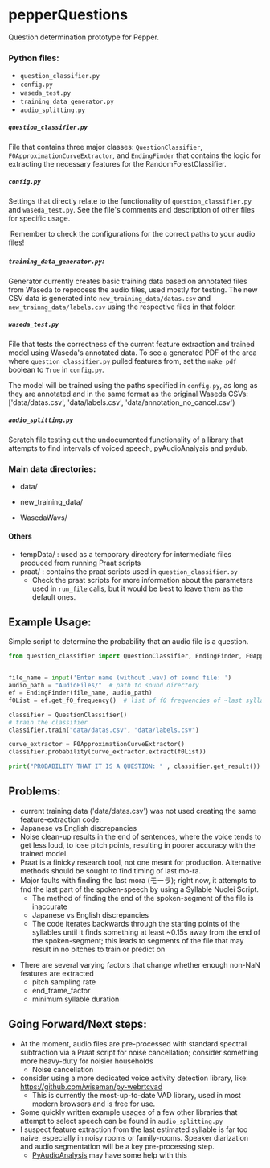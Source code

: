 # pepperQuestions

Question determination prototype for Pepper.


### Python files:

- `question_classifier.py`
- `config.py`
- `waseda_test.py`
- `training_data_generator.py`
- `audio_splitting.py`

##### `question_classifier.py`

File that contains three major classes: `QuestionClassifier`, `F0ApproximationCurveExtractor`, and `EndingFinder` that contains the logic for extracting the necessary features for the RandomForestClassifier.

##### `config.py`

Settings that directly relate to the functionality of `question_classifier.py` and `waseda_test.py`. See the file's comments and description of other files for specific usage.

​		Remember to check the configurations for the correct paths to your audio files!


##### `training_data_generator.py`:

Generator currently creates basic training data based on annotated files from Waseda to reprocess the audio files, used mostly for testing. The new CSV data is generated into `new_training_data/datas.csv` and `new_trainng_data/labels.csv` using the respective files in that folder.


##### `waseda_test.py`

File that tests the correctness of the current feature extraction and trained model using Waseda's annotated data. To see a generated PDF of the area where `question_classifier.py` pulled features from, set the `make_pdf` boolean to `True` in `config.py`. 

The model will be trained using the paths specified in `config.py`, as long as they are annotated and in the same format as the original Waseda CSVs: ['data/datas.csv', 'data/labels.csv', 'data/annotation_no_cancel.csv')

##### `audio_splitting.py` 

Scratch file testing out the undocumented functionality of a library that attempts to find intervals of voiced speech, pyAudioAnalysis and pydub.

### Main data directories:

- data/

- new_training_data/

- WasedaWavs/

  

#### Others 

- tempData/ : used as a temporary directory for intermediate files produced from running Praat scripts
- praat/ : contains the praat scripts used in `question_classifier.py`
  - Check the praat scripts for more information about the parameters used in `run_file` calls, but it would be best to leave them as the default ones.


## Example Usage:


Simple script to determine the probability that an audio file is a question.

```python
from question_classifier import QuestionClassifier, EndingFinder, F0ApproximationCurveExtractor


file_name = input('Enter name (without .wav) of sound file: ')
audio_path = "AudioFiles/"  # path to sound directory
ef = EndingFinder(file_name, audio_path)
f0List = ef.get_f0_frequency()  # list of f0 frequencies of ~last syllable

classifier = QuestionClassifier()
# train the classifier 
classifier.train("data/datas.csv", "data/labels.csv")   

curve_extractor = F0ApproximationCurveExtractor()       
classifier.probability(curve_extractor.extract(f0List))

print("PROBABILITY THAT IT IS A QUESTION: " , classifier.get_result())
```






## Problems:

- current training data ('data/datas.csv') was not used creating the same feature-extraction code.
- Japanese vs English discrepancies
- Noise clean-up results in the end of sentences, where the voice tends to get less loud, to lose pitch points, resulting in poorer accuracy with the trained model.
- Praat is a finicky research tool, not one meant for production. Alternative methods should be sought to find timing of last mo-ra.
- Major faults with finding the last mora (モーラ); right now, it attempts to fnd the last part of the spoken-speech by using a Syllable Nuclei Script.
    + The method of finding the end of the spoken-segment of the file is inaccurate
    + Japanese vs English discrepancies
    + The code iterates backwards through the starting points of the syllables until it finds something at least ~0.15s away from the end of the spoken-segment; this leads to segments of the file that may result in no pitches to train or predict on
+ There are several varying factors that change whether enough non-NaN features are extracted
    + pitch sampling rate
    + end_frame_factor
    + minimum syllable duration



## Going Forward/Next steps:
- At the moment, audio files are pre-processed with standard spectral subtraction via a Praat script for noise cancellation; consider something more heavy-duty for noisier households
    - Noise cancellation
- consider using a more dedicated voice activity detection library, like: https://github.com/wiseman/py-webrtcvad
    + This is currently the most-up-to-date VAD library, used in most modern browsers and is free for use.
- Some quickly written example usages of a few other libraries that attempt to select speech can be found in `audio_splitting.py`
- I suspect feature extraction from the last estimated syllable is far too naive, especially in noisy rooms or family-rooms. Speaker diarization and audio segmentation will be a key pre-processing step.
    + [PyAudioAnalysis](https://github.com/tyiannak/pyAudioAnalysis) may have some help with this
